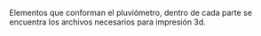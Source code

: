 Elementos que conforman el pluviómetro, dentro de cada parte se encuentra los archivos necesarios para impresión 3d.
